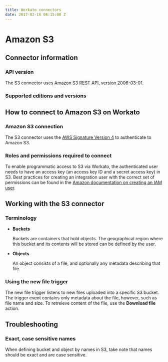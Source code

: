```yaml
---
title: Workato connectors
date: 2017-02-16 06:15:00 Z
---
```


# Amazon S3

## Connector information
### API version
The S3 connector uses [Amazon S3 REST API, version 2006-03-01](http://docs.aws.amazon.com/AmazonS3/latest/API/Welcome.html).

### Supported editions and versions


## How to connect to Amazon S3 on Workato
### Amazon S3 connection
The S3 connector uses the [AWS Signature Version 4](http://docs.aws.amazon.com/AmazonS3/latest/API/sig-v4-authenticating-requests.html) to authenticate to Amazon S3.

### Roles and permissions required to connect
To enable programmatic access to S3 via Workato, the authenticated user needs to have an access key (an access key ID and a secret access key) in S3. Best practices for creating an integration user with the correct set of permissions can be found in the [Amazon documentation on creating an IAM user](http://docs.aws.amazon.com/IAM/latest/UserGuide/id_users_create.html).

## Working with the S3 connector

### Terminology

* **Buckets**

  Buckets are containers that hold objects. The geographical region where this bucket and its contents will be stored can be defined by the user.

* **Objects**

  An object consists of a file, and optionally any metadata describing that file.


### Using the new file trigger
The new file trigger listens to new files uploaded into a specific S3 bucket. The trigger event contains only metadata about the file, however, such as file name and size. To retreieve content of the file, use the **Download file** action.

## Troubleshooting

### Exact, case sensitive names
When defining bucket and object by names in S3, take note that names should be exact and are case sensitive.